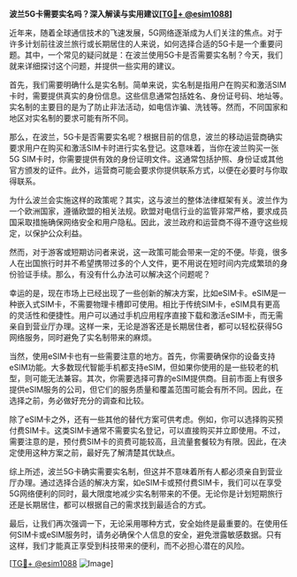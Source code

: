 **波兰5G卡需要实名吗？深入解读与实用建议[[TG💪+ @esim1088](https://t.me/s/esim1088)]**

近年来，随着全球通信技术的飞速发展，5G网络逐渐成为人们关注的焦点。对于许多计划前往波兰旅行或长期居住的人来说，如何选择合适的5G卡是一个重要问题。其中，一个常见的疑问就是：在波兰使用5G卡是否需要实名制？今天，我们就来详细探讨这个问题，并提供一些实用的建议。

首先，我们需要明确什么是实名制。简单来说，实名制是指用户在购买和激活SIM卡时，需要提供真实的身份信息。这些信息通常包括姓名、身份证号码、地址等。实名制的主要目的是为了防止非法活动，如电信诈骗、洗钱等。然而，不同国家和地区对实名制的要求可能有所不同。

那么，在波兰，5G卡是否需要实名呢？根据目前的信息，波兰的移动运营商确实要求用户在购买和激活SIM卡时进行实名登记。这意味着，当你在波兰购买一张5G SIM卡时，你需要提供有效的身份证明文件。这通常包括护照、身份证或其他官方颁发的证件。此外，运营商可能会要求你提供联系方式，以便在必要时与你取得联系。

为什么波兰会实施这样的政策呢？其实，这与波兰的整体法律框架有关。波兰作为一个欧洲国家，遵循欧盟的相关法规。欧盟对电信行业的监管非常严格，要求成员国采取措施确保网络安全和用户隐私。因此，波兰政府和运营商不得不遵守这些规定，以保护公众利益。

然而，对于游客或短期访问者来说，这一政策可能会带来一定的不便。毕竟，很多人在出国旅行时并不希望携带过多的个人文件，更不用说在短时间内完成繁琐的身份验证手续。那么，有没有什么办法可以解决这个问题呢？

幸运的是，现在市场上已经出现了一些创新的解决方案，比如eSIM卡。eSIM是一种嵌入式SIM卡，不需要物理卡槽即可使用。相比于传统SIM卡，eSIM具有更高的灵活性和便捷性。用户可以通过手机应用程序直接下载和激活eSIM卡，而无需亲自到营业厅办理。这样一来，无论是游客还是长期居住者，都可以轻松获得5G网络服务，同时避免了实名制带来的麻烦。

当然，使用eSIM卡也有一些需要注意的地方。首先，你需要确保你的设备支持eSIM功能。大多数现代智能手机都支持eSIM，但如果你使用的是一些较老的机型，则可能无法兼容。其次，你需要选择可靠的eSIM提供商。目前市面上有很多提供eSIM服务的公司，但它们的服务质量和覆盖范围可能会有所不同。因此，在选择之前，务必做好充分的调查和比较。

除了eSIM卡之外，还有一些其他的替代方案可供考虑。例如，你可以选择购买预付费SIM卡。这类SIM卡通常不需要实名登记，可以直接购买并立即使用。不过，需要注意的是，预付费SIM卡的资费可能较高，且流量套餐较为有限。因此，在决定使用这种方案之前，最好先了解清楚其优缺点。

综上所述，波兰5G卡确实需要实名制，但这并不意味着所有人都必须亲自到营业厅办理。通过选择合适的解决方案，如eSIM卡或预付费SIM卡，我们可以在享受5G网络便利的同时，最大限度地减少实名制带来的不便。无论你是计划短期旅行还是长期居住，都可以根据自己的需求找到最适合的方式。

最后，让我们再次强调一下，无论采用哪种方式，安全始终是最重要的。在使用任何SIM卡或eSIM服务时，请务必确保个人信息的安全，避免泄露敏感数据。只有这样，我们才能真正享受到科技带来的便利，而不必担心潜在的风险。

[[TG💪+ @esim1088](https://t.me/s/esim1088) ![Image](https://i.postimg.cc/4NQfJmqS/Snipaste-2025-05-13-00-14-12.png)]